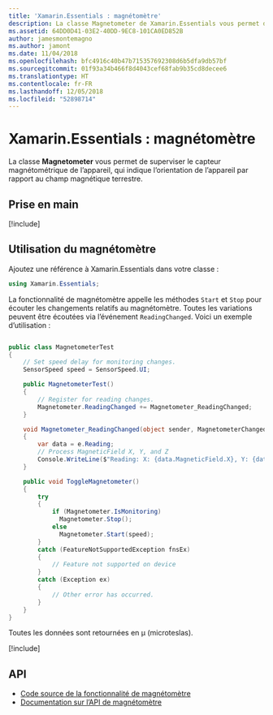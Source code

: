 ```yaml
---
title: 'Xamarin.Essentials : magnétomètre'
description: La classe Magnetometer de Xamarin.Essentials vous permet de superviser le capteur magnétométrique de l’appareil, qui indique l’orientation de l’appareil par rapport au champ magnétique terrestre.
ms.assetid: 64DD0D41-03E2-40DD-9EC8-101CA0ED852B
author: jamesmontemagno
ms.author: jamont
ms.date: 11/04/2018
ms.openlocfilehash: bfc4916c40b47b715357692308d6b5dfa9db57bf
ms.sourcegitcommit: 01f93a34b466f8d4043cef68fab9b35cd8decee6
ms.translationtype: HT
ms.contentlocale: fr-FR
ms.lasthandoff: 12/05/2018
ms.locfileid: "52898714"
---
```

# <a name="xamarinessentials-magnetometer"></a>Xamarin.Essentials : magnétomètre

La classe **Magnetometer** vous permet de superviser le capteur magnétométrique de l’appareil, qui indique l’orientation de l’appareil par rapport au champ magnétique terrestre.

## <a name="get-started"></a>Prise en main

[!include[](~/essentials/includes/get-started.md)]

## <a name="using-magnetometer"></a>Utilisation du magnétomètre

Ajoutez une référence à Xamarin.Essentials dans votre classe :

```csharp
using Xamarin.Essentials;
```

La fonctionnalité de magnétomètre appelle les méthodes `Start` et `Stop` pour écouter les changements relatifs au magnétomètre. Toutes les variations peuvent être écoutées via l’événement `ReadingChanged`. Voici un exemple d’utilisation :

```csharp

public class MagnetometerTest
{
    // Set speed delay for monitoring changes.
    SensorSpeed speed = SensorSpeed.UI;

    public MagnetometerTest()
    {
        // Register for reading changes.
        Magnetometer.ReadingChanged += Magnetometer_ReadingChanged;
    }

    void Magnetometer_ReadingChanged(object sender, MagnetometerChangedEventArgs e)
    {
        var data = e.Reading;
        // Process MagneticField X, Y, and Z
        Console.WriteLine($"Reading: X: {data.MagneticField.X}, Y: {data.MagneticField.Y}, Z: {data.MagneticField.Z}");
    }

    public void ToggleMagnetometer()
    {
        try
        {
            if (Magnetometer.IsMonitoring)
              Magnetometer.Stop();
            else
              Magnetometer.Start(speed);
        }
        catch (FeatureNotSupportedException fnsEx)
        {
            // Feature not supported on device
        }
        catch (Exception ex)
        {
            // Other error has occurred.
        }
    }
}
```

Toutes les données sont retournées en µ (microteslas).

[!include[](~/essentials/includes/sensor-speed.md)]

## <a name="api"></a>API

- [Code source de la fonctionnalité de magnétomètre](https://github.com/xamarin/Essentials/tree/master/Xamarin.Essentials/Magnetometer)
- [Documentation sur l’API de magnétomètre](xref:Xamarin.Essentials.Magnetometer)
